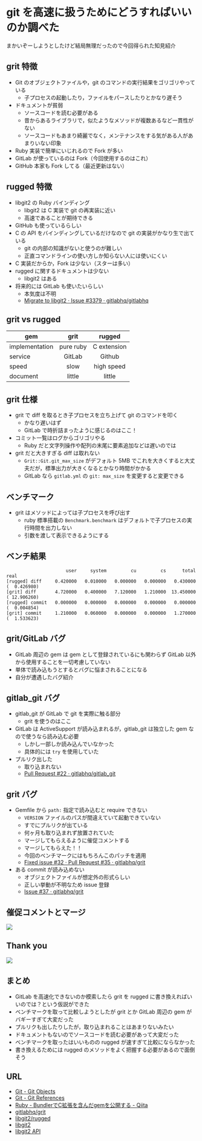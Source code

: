 # git を高速に扱うためにどうすればいいのか調べた

まかいぞーしようとしたけど結局無理だったので今回得られた知見紹介

## grit 特徴

 * Git のオブジェクトファイルや，git のコマンドの実行結果をゴリゴリやっている
   * 子プロセスの起動したり，ファイルをパースしたりとかなり遅そう
 * ドキュメントが貧弱
   * ソースコードを読む必要がある
   * 昔からあるライブラリで，似たようなメソッドが複数あるなど一貫性がない
   * ソースコードもあまり綺麗でなく，メンテナンスをする気がある人があまりいない印象
 * Ruby 実装で簡単にいじれるので Fork が多い
 * GitLab が使っているのは Fork（今回使用するのはこれ）
 * GitHub 本家も Fork してる（最近更新はない）


## rugged 特徴

 * libgit2 の Ruby バインディング
   * libgit2 は C 実装で git の再実装に近い
   * 高速であることが期待できる
 * GitHub も使っているらしい
 * C の API をバインディングしているだけなので git の実装がかなり生で出ている
   * git の内部の知識がないと使うのが難しい
   * 正直コマンドラインの使い方しか知らない人には使いにくい
 * C 実装だからか，Fork は少ない（スターは多い）
 * rugged に関するドキュメントは少ない
   * libgit2 はある
 * 将来的には GitLab も使いたいらしい
   * 本気度は不明
   * [Migrate to libgit2 · Issue #3379 · gitlabhq/gitlabhq](https://github.com/gitlabhq/gitlabhq/issues/3379)


## grit vs rugged

|      gem       |    grit   |    rugged   |
|----------------|:---------:|:-----------:|
| implementation | pure ruby | C extension |
| service        |  GitLab   |   Github    |
| speed          |   slow    | high speed  |
| document       |  little   |   little    |



## grit 仕様

 * grit で diff を取るとき子プロセスを立ち上げて git のコマンドを叩く
   * かなり遅いはず
   * GitLab で時折詰まったように感じるのはここ！
 * コミット一覧はログからゴリゴリやる
   * Ruby だと文字列操作や配列の末尾に要素追加などは遅いのでは
 * grit だと大きすぎる diff は取れない
   * `Grit::Git.git_max_size` がデフォルト 5MB でこれを大きくすると大丈夫だが，標準出力が大きくなるとかなり時間がかかる
   * GitLab なら `gitlab.yml` の `git: max_size` を変更すると変更できる


## ベンチマーク

 * grit はメソッドによっては子プロセスを呼び出す
   * ruby 標準搭載の `Benchmark.benchmark` はデフォルトで子プロセスの実行時間を出力しない
   * 引数を渡して表示できるようにする


## ベンチ結果

                          user     system         cu         cs      total       real
    [rugged] diff     0.420000   0.010000   0.000000   0.000000   0.430000 (  0.426980)
    [grit] diff       4.720000   0.400000   7.120000   1.210000  13.450000 ( 12.906260)
    [rugged] commit   0.000000   0.000000   0.000000   0.000000   0.000000 (  0.004854)
    [grit] commit     1.210000   0.060000   0.000000   0.000000   1.270000 (  1.533623)


## grit/GitLab バグ

 * GitLab 周辺の gem は gem として登録されているにも関わらず GitLab 以外から使用することを一切考慮していない
 * 単体で読み込もうとするとバグに悩まされることになる
 * 自分が遭遇したバグ紹介


## gitlab_git バグ

 * gitlab_git が GitLab で git を実際に触る部分
   * grit を使うのはここ
 * GitLab は ActiveSupport が読み込まれるが，gitlab_git は独立した gem なので使うなら読み込む必要
   * しかし一部しか読み込んでいなかった
   * 具体的には `try` を使用していた
 * プルリク出した
   * 取り込まれない
   * [Pull Request #22 · gitlabhq/gitlab_git](https://github.com/gitlabhq/gitlab_git/pull/22)


## grit バグ

 * Gemfile から `path:` 指定で読み込むと require できない
   * `VERSION` ファイルのパスが間違えていて起動できていない
   * すでにプルリクが出ている
   * 何ヶ月も取り込まれず放置されていた
   * マージしてもらえるように催促コメントする
   * マージしてもらえた！！
   * 今回のベンチマークにはもちろんこのパッチを適用
   * [Fixed issue #32 · Pull Request #35 · gitlabhq/grit](https://github.com/gitlabhq/grit/pull/35)
 * ある commit が読み込めない
   * オブジェクトファイルが想定外の形式らしい
   * 正しい挙動が不明なため issue 登録
   * [Issue #37 · gitlabhq/grit](https://github.com/gitlabhq/grit/issues/37)


## 催促コメントとマージ

<img src="http://gyazo.com/e83197c0fdc623528b38d811e365c5cc.png">


## Thank you

<img src="http://gyazo.com/e83197c0fdc623528b38d811e365c5cc.png">


## まとめ

 * GitLab を高速化できないのか模索したら grit を rugged に書き換えればいいのでは？という仮説ができた
 * ベンチマークを取って比較しようとしたが grit とか GitLab 周辺の gem がバギーすぎて大変だった
 * プルリクも出したりしたが，取り込まれることはあまりないみたい
 * ドキュメントもないのでソースコードを読む必要があって大変だった
 * ベンチマークを取ったはいいものの rugged が速すぎて比較にならなかった
 * 書き換えるためには rugged のメソッドをよく把握する必要があるので面倒そう


## URL

 * [Git - Git Objects](http://git-scm.com/book/en/Git-Internals-Git-Objects)
 * [Git - Git References](http://git-scm.com/book/en/Git-Internals-Git-References)
 * [Ruby - BundlerでC拡張を含んだgemを公開する - Qiita](http://qiita.com/gam0022/items/2ee82e84e5c9f608eb85)
 * [gitlabhq/grit](https://github.com/gitlabhq/grit)
 * [libgit2/rugged](https://github.com/libgit2/rugged)
 * [libgit2](http://libgit2.github.com/)
 * [libgit2 API](http://libgit2.github.com/libgit2/#HEAD)
